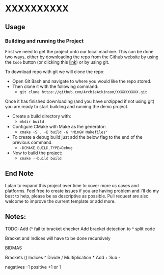 # XXXXXXXXXX

## Usage
### Building and running the Project
First we need to get the project onto our local machine. This can be done two ways, either by downloading the repo from the Github website by using the `Code` button (or clicking this [link](https://github.com/ArchieAtkinson/XXXXXXXXXX/archive/refs/heads/main.zip)) or by using git.

To download repo with git we will clone the repo:
- Open Git Bash and navigate to where you would like the repo stored.
- Then clone it with the following command:  
  - `git clone https://github.com/ArchieAtkinson/XXXXXXXXXX.git`  

Once it has finished downloading (and you have unzipped if not using git) you are ready to start building and running the demo project.       

- Create a build directory with:
    - `mkdir build`    
- Configure CMake with Make as the generator:
    - `cmake -S . -B build -G "MinGW Makefiles"`
- To create a debug build just add the below flag to the end of the previous command:
  -  `-DCMAKE_BUILD_TYPE=Debug`  
- Now to build the project:
  - `cmake --build build`    

## End Note
I plan to expand this project over time to cover more us cases and platforms. Feel free to create issues if you are having problem and I'll do my best to help, please be as descriptive as possible. Pull request are also welcome to improve the current template or add more.


## Notes:

TODO:
Add (^ fail to bracket checker
Add bracket detection to ^ split code

Bracket and Indices will have to be done recursively 

BIDMAS 

Brackets        ()
Indices         ^
Divide          /
Multiplication  *
Add             +
Sub             - 

negatives       -1
positive        +1 or 1
